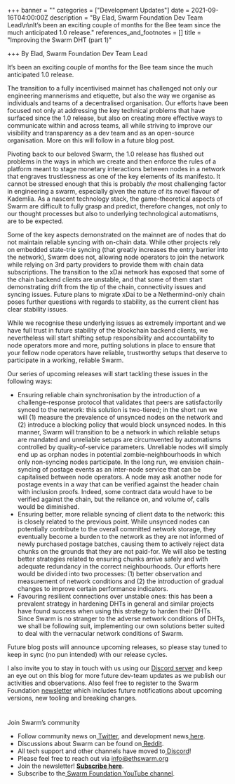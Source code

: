 +++
banner = ""
categories = ["Development Updates"]
date = 2021-09-16T04:00:00Z
description = "By Elad, Swarm Foundation Dev Team Lead\n\nIt’s been an exciting couple of months for the Bee team since the much anticipated 1.0 release."
references_and_footnotes = []
title = "Improving the Swarm DHT (part 1)"

+++
By Elad, Swarm Foundation Dev Team Lead

It’s been an exciting couple of months for the Bee team since the much anticipated 1.0 release.

The transition to a fully incentivised mainnet has challenged not only our engineering mannerisms and etiquette, but also the way we organise as individuals and teams of a decentralised organisation. Our efforts have been focused not only at addressing the key technical problems that have surfaced since the 1.0 release, but also on creating more effective ways to communicate within and across teams, all while striving to improve our visibility and transparency as a dev team and as an open-source organisation. More on this will follow in a future blog post.

Pivoting back to our beloved Swarm, the 1.0 release has flushed out problems in the ways in which we create and then enforce the rules of a platform meant to stage monetary interactions between nodes in a network that engraves trustlessness as one of the key elements of its manifesto. It cannot be stressed enough that this is probably _the_ most challenging factor in engineering a swarm, especially given the nature of its novel flavour of Kademlia. As a nascent technology stack, the game-theoretical aspects of Swarm are difficult to fully grasp and predict, therefore changes, not only to our thought processes but also to underlying technological automatisms, are to be expected.

Some of the key aspects demonstrated on the mainnet are of nodes that do not maintain reliable syncing with on-chain data. While other projects rely on embedded state-trie syncing (that greatly increases the entry barrier into the network), Swarm does not, allowing node operators to join the network while relying on 3rd party providers to provide them with chain data subscriptions. The transition to the xDai network has exposed that some of the chain backend clients are unstable, and that some of them start demonstrating drift from the tip of the chain, connectivity issues and syncing issues. Future plans to migrate xDai to be a Nethermind-only chain poses further questions with regards to stability, as the current client has clear stability issues.

While we recognise these underlying issues as extremely important and we have full trust in future stability of the blockchain backend clients, we nevertheless will start shifting setup responsibility and accountability to node operators more and more, putting solutions in place to ensure that your fellow node operators have reliable, trustworthy setups that deserve to participate in a working, reliable Swarm.

Our series of upcoming releases will start tackling these issues in the following ways:

* Ensuring reliable chain synchronisation by the introduction of a challenge-response protocol that validates that peers are satisfactorily synced to the network: this solution is two-tiered; in the short run we will (1) measure the prevalence of unsynced nodes on the network and (2) introduce a blocking policy that would block unsynced nodes. In this manner, Swarm will transition to be a network in which reliable setups are mandated and unreliable setups are circumvented by automatisms controlled by quality-of-service parameters. Unreliable nodes will simply end up as orphan nodes in potential zombie-neighbourhoods in which only non-syncing nodes participate. In the long run, we envision chain-syncing of postage events as an inter-node service that can be capitalised between node operators. A node may ask another node for postage events in a way that can be verified against the header chain with inclusion proofs. Indeed, some contract data would have to be verified against the chain, but the reliance on, and volume of, calls would be diminished.
* Ensuring better, more reliable syncing of client data to the network: this is closely related to the previous point. While unsynced nodes can potentially contribute to the overall committed network storage, they eventually become a burden to the network as they are not informed of newly purchased postage batches, causing them to actively reject data chunks on the grounds that they are not paid-for. We will also be testing better strategies related to ensuring chunks arrive safely and with adequate redundancy in the correct neighbourhoods. Our efforts here would be divided into two processes: (1) better observation and measurement of network conditions and (2) the introduction of gradual changes to improve certain performance indicators.
* Favouring resilient connections over unstable ones: this has been a prevalent strategy in hardening DHTs in general and similar projects have found success when using this strategy to harden their DHTs. Since Swarm is no stranger to the adverse network conditions of DHTs, we shall be following suit, implementing our own solutions better suited to deal with the vernacular network conditions of Swarm.

Future blog posts will announce upcoming releases, so please stay tuned to keep in sync (no pun intended) with our release cycles.

I also invite you to stay in touch with us using our [Discord server](https://discord.gg/wdghaQsGq5) and keep an eye out on this blog for more future dev-team updates as we publish our activities and observations. Also feel free to register to the Swarm Foundation [newsletter](https://www.ethswarm.org/newsletter.html) which includes future notifications about upcoming versions, new tooling and breaking changes.

#   
Join Swarm’s community

* Follow community news on[ Twitter](https://twitter.com/ethswarmhive), and development news[ here](https://twitter.com/ethswarm).
* Discussions about Swarm can be found on[ Reddit](https://www.reddit.com/r/ethswarm/).
* All tech support and other channels have moved to[ Discord](https://discord.gg/wdghaQsGq5)!
* Please feel free to reach out via [info@ethswarm.org](mailto:info@ethswarm.org)
* Join the newsletter! [**Subscribe here**](https://www.ethswarm.org/newsletter.html).
* Subscribe to the[ Swarm Foundation YouTube channel](https://www.youtube.com/channel/UCu6ywn9MTqdREuE6xuRkskA/videos).